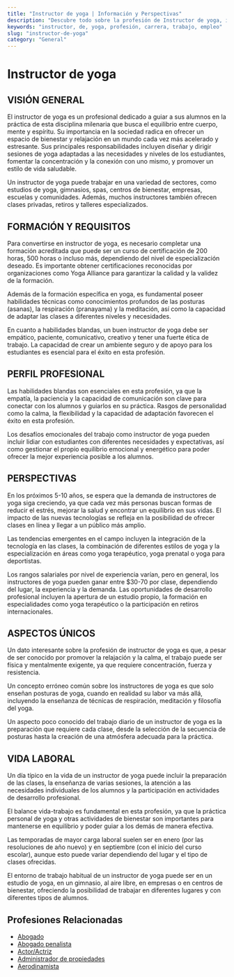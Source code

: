 ```yaml
---
title: "Instructor de yoga | Información y Perspectivas"
description: "Descubre todo sobre la profesión de Instructor de yoga, incluyendo responsabilidades, requisitos y oportunidades."
keywords: "instructor, de, yoga, profesión, carrera, trabajo, empleo"
slug: "instructor-de-yoga"
category: "General"
---
```


# Instructor de yoga

## VISIÓN GENERAL

El instructor de yoga es un profesional dedicado a guiar a sus alumnos en la práctica de esta disciplina milenaria que busca el equilibrio entre cuerpo, mente y espíritu. Su importancia en la sociedad radica en ofrecer un espacio de bienestar y relajación en un mundo cada vez más acelerado y estresante. Sus principales responsabilidades incluyen diseñar y dirigir sesiones de yoga adaptadas a las necesidades y niveles de los estudiantes, fomentar la concentración y la conexión con uno mismo, y promover un estilo de vida saludable.

Un instructor de yoga puede trabajar en una variedad de sectores, como estudios de yoga, gimnasios, spas, centros de bienestar, empresas, escuelas y comunidades. Además, muchos instructores también ofrecen clases privadas, retiros y talleres especializados.

## FORMACIÓN Y REQUISITOS

Para convertirse en instructor de yoga, es necesario completar una formación acreditada que puede ser un curso de certificación de 200 horas, 500 horas o incluso más, dependiendo del nivel de especialización deseado. Es importante obtener certificaciones reconocidas por organizaciones como Yoga Alliance para garantizar la calidad y la validez de la formación.

Además de la formación específica en yoga, es fundamental poseer habilidades técnicas como conocimientos profundos de las posturas (asanas), la respiración (pranayama) y la meditación, así como la capacidad de adaptar las clases a diferentes niveles y necesidades.

En cuanto a habilidades blandas, un buen instructor de yoga debe ser empático, paciente, comunicativo, creativo y tener una fuerte ética de trabajo. La capacidad de crear un ambiente seguro y de apoyo para los estudiantes es esencial para el éxito en esta profesión.

## PERFIL PROFESIONAL

Las habilidades blandas son esenciales en esta profesión, ya que la empatía, la paciencia y la capacidad de comunicación son clave para conectar con los alumnos y guiarlos en su práctica. Rasgos de personalidad como la calma, la flexibilidad y la capacidad de adaptación favorecen el éxito en esta profesión.

Los desafíos emocionales del trabajo como instructor de yoga pueden incluir lidiar con estudiantes con diferentes necesidades y expectativas, así como gestionar el propio equilibrio emocional y energético para poder ofrecer la mejor experiencia posible a los alumnos.

## PERSPECTIVAS

En los próximos 5-10 años, se espera que la demanda de instructores de yoga siga creciendo, ya que cada vez más personas buscan formas de reducir el estrés, mejorar la salud y encontrar un equilibrio en sus vidas. El impacto de las nuevas tecnologías se refleja en la posibilidad de ofrecer clases en línea y llegar a un público más amplio.

Las tendencias emergentes en el campo incluyen la integración de la tecnología en las clases, la combinación de diferentes estilos de yoga y la especialización en áreas como yoga terapéutico, yoga prenatal o yoga para deportistas.

Los rangos salariales por nivel de experiencia varían, pero en general, los instructores de yoga pueden ganar entre $30-70 por clase, dependiendo del lugar, la experiencia y la demanda. Las oportunidades de desarrollo profesional incluyen la apertura de un estudio propio, la formación en especialidades como yoga terapéutico o la participación en retiros internacionales.

## ASPECTOS ÚNICOS

Un dato interesante sobre la profesión de instructor de yoga es que, a pesar de ser conocido por promover la relajación y la calma, el trabajo puede ser física y mentalmente exigente, ya que requiere concentración, fuerza y resistencia.

Un concepto erróneo común sobre los instructores de yoga es que solo enseñan posturas de yoga, cuando en realidad su labor va más allá, incluyendo la enseñanza de técnicas de respiración, meditación y filosofía del yoga.

Un aspecto poco conocido del trabajo diario de un instructor de yoga es la preparación que requiere cada clase, desde la selección de la secuencia de posturas hasta la creación de una atmósfera adecuada para la práctica.

## VIDA LABORAL

Un día típico en la vida de un instructor de yoga puede incluir la preparación de las clases, la enseñanza de varias sesiones, la atención a las necesidades individuales de los alumnos y la participación en actividades de desarrollo profesional.

El balance vida-trabajo es fundamental en esta profesión, ya que la práctica personal de yoga y otras actividades de bienestar son importantes para mantenerse en equilibrio y poder guiar a los demás de manera efectiva.

Las temporadas de mayor carga laboral suelen ser en enero (por las resoluciones de año nuevo) y en septiembre (con el inicio del curso escolar), aunque esto puede variar dependiendo del lugar y el tipo de clases ofrecidas.

El entorno de trabajo habitual de un instructor de yoga puede ser en un estudio de yoga, en un gimnasio, al aire libre, en empresas o en centros de bienestar, ofreciendo la posibilidad de trabajar en diferentes lugares y con diferentes tipos de alumnos.
## Profesiones Relacionadas

- [Abogado](/profesiones/abogado/)
- [Abogado penalista](/profesiones/abogado-penalista/)
- [Actor/Actriz](/profesiones/actor-actriz/)
- [Administrador de propiedades](/profesiones/administrador-de-propiedades/)
- [Aerodinamista](/profesiones/aerodinamista/)

